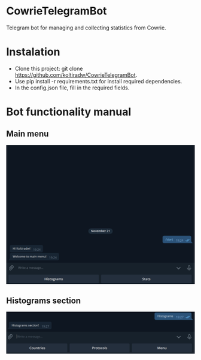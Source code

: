 # CowrieTelegramBot
Telegram bot for managing and collecting statistics from Cowrie.
# Instalation 
- Clone this project: git clone https://github.com/koltiradw/CowrieTelegramBot.
- Use pip install -r requirements.txt for install required dependencies.
- In the config.json file, fill in the required fields.
# Bot functionality manual
## Main menu
![Main menu](https://github.com/koltiradw/CowrieTelegramBot/raw/main/docs/MainMenu.PNG)
## Histograms section
![Histograms section](https://github.com/koltiradw/CowrieTelegramBot/raw/main/docs/HistogramSection.PNG)
